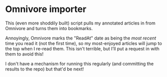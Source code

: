 # Omnivore importer

This (even more shoddily built) script pulls my annotated articles in from Omnivore and turns them into bookmarks.

Annoyingly, Omnivore marks the "ReadAt" date as being the _most recent_ time you read it (not the first time), so my most-enjoyed articles will jump to the top when I re-read them. This isn't terrible, but I'll put a request in with them to avoid this!

I don't have a mechanism for running this regularly (and committing the results to the repo) but that'd be next!

